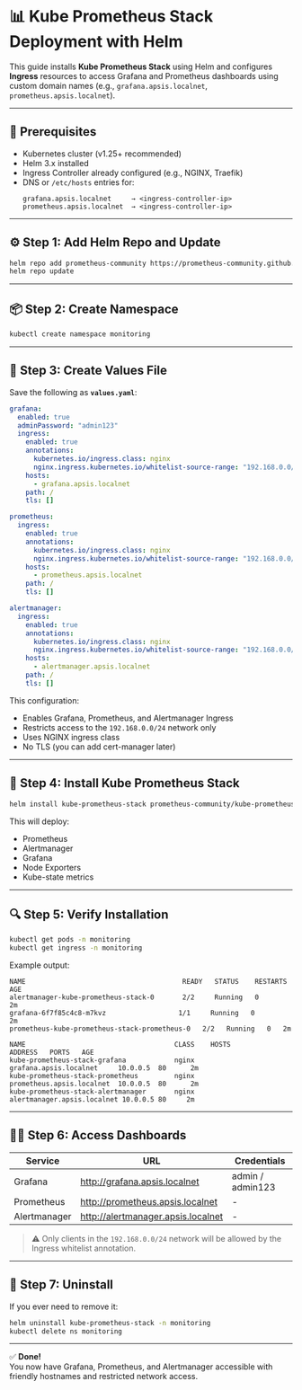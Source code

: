 # 📊 Kube Prometheus Stack Deployment with Helm
This guide installs **Kube Prometheus Stack** using Helm and configures **Ingress** resources to access Grafana and Prometheus dashboards using custom domain names (e.g., `grafana.apsis.localnet`, `prometheus.apsis.localnet`).

---

## 🧩 Prerequisites

- Kubernetes cluster (v1.25+ recommended)
- Helm 3.x installed
- Ingress Controller already configured (e.g., NGINX, Traefik)
- DNS or `/etc/hosts` entries for:
  ```
  grafana.apsis.localnet     → <ingress-controller-ip>
  prometheus.apsis.localnet  → <ingress-controller-ip>
  ```

---

## ⚙️ Step 1: Add Helm Repo and Update

```bash
helm repo add prometheus-community https://prometheus-community.github.io/helm-charts
helm repo update
```

---

## 📦 Step 2: Create Namespace

```bash
kubectl create namespace monitoring
```

---

## 🧠 Step 3: Create Values File

Save the following as **`values.yaml`**:

```yaml
grafana:
  enabled: true
  adminPassword: "admin123"
  ingress:
    enabled: true
    annotations:
      kubernetes.io/ingress.class: nginx
      nginx.ingress.kubernetes.io/whitelist-source-range: "192.168.0.0/24"
    hosts:
      - grafana.apsis.localnet
    path: /
    tls: []

prometheus:
  ingress:
    enabled: true
    annotations:
      kubernetes.io/ingress.class: nginx
      nginx.ingress.kubernetes.io/whitelist-source-range: "192.168.0.0/24"
    hosts:
      - prometheus.apsis.localnet
    path: /
    tls: []

alertmanager:
  ingress:
    enabled: true
    annotations:
      kubernetes.io/ingress.class: nginx
      nginx.ingress.kubernetes.io/whitelist-source-range: "192.168.0.0/24"
    hosts:
      - alertmanager.apsis.localnet
    path: /
    tls: []
```

This configuration:
- Enables Grafana, Prometheus, and Alertmanager Ingress
- Restricts access to the `192.168.0.0/24` network only
- Uses NGINX ingress class
- No TLS (you can add cert-manager later)

---

## 🚀 Step 4: Install Kube Prometheus Stack

```bash
helm install kube-prometheus-stack prometheus-community/kube-prometheus-stack   -n monitoring   -f values.yaml
```

This will deploy:
- Prometheus
- Alertmanager
- Grafana
- Node Exporters
- Kube-state metrics

---

## 🔍 Step 5: Verify Installation

```bash
kubectl get pods -n monitoring
kubectl get ingress -n monitoring
```

Example output:

```
NAME                                       READY   STATUS    RESTARTS   AGE
alertmanager-kube-prometheus-stack-0       2/2     Running   0          2m
grafana-6f7f85c4c8-m7kvz                  1/1     Running   0          2m
prometheus-kube-prometheus-stack-prometheus-0   2/2   Running   0   2m

NAME                                     CLASS    HOSTS                      ADDRESS   PORTS   AGE
kube-prometheus-stack-grafana            nginx    grafana.apsis.localnet     10.0.0.5  80      2m
kube-prometheus-stack-prometheus         nginx    prometheus.apsis.localnet  10.0.0.5  80      2m
kube-prometheus-stack-alertmanager       nginx    alertmanager.apsis.localnet 10.0.0.5 80     2m
```

---

## 🧑‍💻 Step 6: Access Dashboards

| Service | URL | Credentials |
|----------|-----|--------------|
| Grafana | http://grafana.apsis.localnet | admin / admin123 |
| Prometheus | http://prometheus.apsis.localnet | - |
| Alertmanager | http://alertmanager.apsis.localnet | - |

> ⚠️ Only clients in the `192.168.0.0/24` network will be allowed by the Ingress whitelist annotation.

---

## 🧹 Step 7: Uninstall

If you ever need to remove it:

```bash
helm uninstall kube-prometheus-stack -n monitoring
kubectl delete ns monitoring
```

---

✅ **Done!**  
You now have Grafana, Prometheus, and Alertmanager accessible with friendly hostnames and restricted network access.
